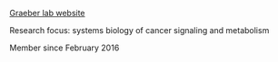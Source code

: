 [Graeber lab website][1]

Research focus: systems biology of cancer signaling and metabolism

Member since February 2016

[1]: http://systems.crump.ucla.edu/index.html

